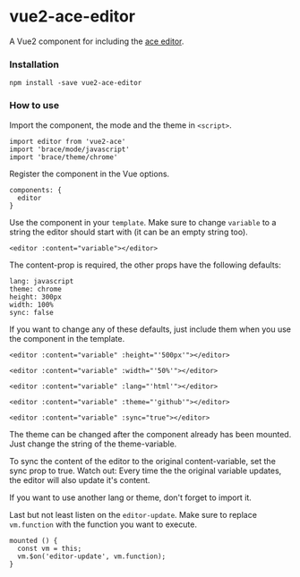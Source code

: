 # vue2-ace-editor

A Vue2 component for including the [ace editor](https://ace.c9.io/).

### Installation

```
npm install -save vue2-ace-editor
```

### How to use

Import the component, the mode and the theme in `<script>`.

```
import editor from 'vue2-ace'
import 'brace/mode/javascript'
import 'brace/theme/chrome'
```

Register the component in the Vue options.

```
components: {
  editor
}
```

Use the component in your `template`. Make sure to change `variable` to a string
the editor should start with (it can be an empty string too).

```
<editor :content="variable"></editor>
```


The content-prop is required, the other props have the following defaults:

```
lang: javascript
theme: chrome
height: 300px
width: 100%
sync: false
```

If you want to change any of these defaults, just include them when you use the
component in the template.

```
<editor :content="variable" :height="'500px'"></editor>

<editor :content="variable" :width="'50%'"></editor>

<editor :content="variable" :lang="'html'"></editor>

<editor :content="variable" :theme="'github'"></editor>

<editor :content="variable" :sync="true"></editor>
```

The theme can be changed after the component already has been mounted. Just
change the string of the theme-variable.

To sync the content of the editor to the original content-variable, set the
sync prop to true. Watch out: Every time the the original variable updates, the
editor will also update it's content.

If you want to use another lang or theme, don't forget to import it.

Last but not least listen on the `editor-update`. Make sure to replace
`vm.function` with the function you want to execute.

```
mounted () {
  const vm = this;
  vm.$on('editor-update', vm.function);
}
```